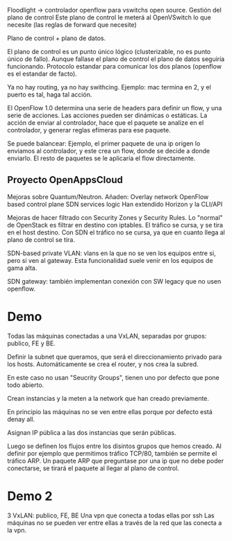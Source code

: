 Floodlight -> controlador openflow para vswitchs open source. Gestión del plano de control
Este plano de control le meterá al OpenVSwitch lo que necesite (las reglas de forward que necesite)


Plano de control + plano de datos.

El plano de control es un punto único lógico (clusterizable, no es punto único de fallo).
Aunque fallase el plano de control el plano de datos seguiría funcionando.
Protocolo estandar para comunicar los dos planos (openflow es el estandar de facto).

Ya no hay routing, ya no hay swithcing.
Ejemplo: mac termina en 2, y el puerto es tal, haga tal acción.

El OpenFlow 1.0 determina una serie de headers para definir un flow, y una serie de acciones.
Las acciones pueden ser dinámicas o estáticas.
La acción de enviar al controlador, hace que el paquete se analize en el controlador, y generar reglas efímeras para ese paquete.

Se puede balancear:
Ejemplo, el primer paquete de una ip origen lo enviamos al controlador, y este crea un flow, donde se decide a donde enviarlo. El resto de paquetes se le aplicaría el flow directamente.


## Proyecto OpenAppsCloud ##
Mejoras sobre Quantum/Neutron. Añaden:
  Overlay network
  OpenFlow based control plane
  SDN services logic
Han extendido Horizon y la CLI/API

Mejoras de hacer filtrado con Security Zones y Security Rules.
Lo "normal" de OpenStack es filtrar en destino con iptables. El tráfico se cursa, y se tira en el host destino.
Con SDN el tráfico no se cursa, ya que en cuanto llega al plano de control se tira.

SDN-based private VLAN: vlans en la que no se ven los equipos entre si, pero si ven al gateway. Esta funcionalidad suele venir en los equipos de gama alta.

SDN gateway: también implementan conexión con SW legacy que no usen openflow.


# Demo
Todas las máquinas conectadas a una VxLAN, separadas por grupos: publico, FE y BE.

Definir la subnet que queramos, que será el direccionamiento privado para los hosts. Automáticamente se crea el router, y nos crea la subred.

En este caso no usan "Seucrity Groups", tienen uno por defecto que pone todo abierto.

Crean instancias y la meten a la network que han creado previamente.

En principio las máquinas no se ven entre ellas porque por defecto está denay all.

Asignan IP pública a las dos instancias que serán públicas.

Luego se definen los flujos entre los disintos grupos que hemos creado. Al definir por ejemplo que permitimos tráfico TCP/80, también se permite el tráfico ARP.
Un paquete ARP que preguntase por una ip que no debe poder conectarse, se tirará el paquete al llegar al plano de control.


# Demo 2
3 VxLAN: publico, FE, BE
Una vpn que conecta a todas ellas por ssh
Las máquinas no se pueden ver entre ellas a través de la red que las conecta a la vpn.

